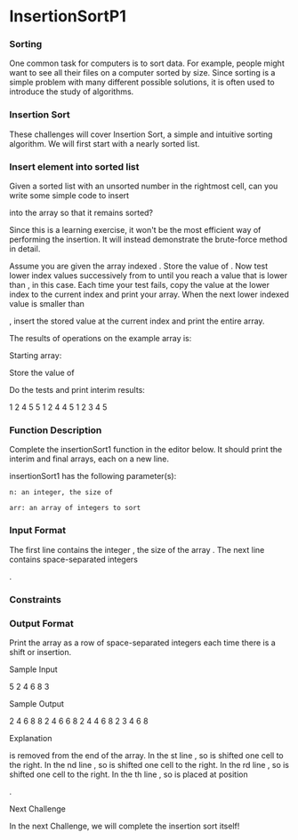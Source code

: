 # InsertionSortP1

### Sorting
One common task for computers is to sort data. For example, people might want to see all their files on a computer sorted by size. Since sorting is a simple problem with many different possible solutions, it is often used to introduce the study of algorithms.

### Insertion Sort
These challenges will cover Insertion Sort, a simple and intuitive sorting algorithm. We will first start with a nearly sorted list.

### Insert element into sorted list
Given a sorted list with an unsorted number
in the rightmost cell, can you write some simple code to insert

into the array so that it remains sorted?

Since this is a learning exercise, it won't be the most efficient way of performing the insertion. It will instead demonstrate the brute-force method in detail.

Assume you are given the array
indexed . Store the value of . Now test lower index values successively from to until you reach a value that is lower than , in this case. Each time your test fails, copy the value at the lower index to the current index and print your array. When the next lower indexed value is smaller than

, insert the stored value at the current index and print the entire array.

The results of operations on the example array is:

Starting array:

Store the value of

Do the tests and print interim results:

1 2 4 5 5
1 2 4 4 5
1 2 3 4 5

### Function Description

Complete the insertionSort1 function in the editor below. It should print the interim and final arrays, each on a new line.

insertionSort1 has the following parameter(s):

    n: an integer, the size of 

    arr: an array of integers to sort

### Input Format

The first line contains the integer
, the size of the array .
The next line contains space-separated integers

.

### Constraints


### Output Format

Print the array as a row of space-separated integers each time there is a shift or insertion.

Sample Input

5
2 4 6 8 3

Sample Output

2 4 6 8 8 
2 4 6 6 8 
2 4 4 6 8 
2 3 4 6 8 

Explanation

is removed from the end of the array.
In the st line , so is shifted one cell to the right.
In the nd line , so is shifted one cell to the right.
In the rd line , so is shifted one cell to the right.
In the th line , so is placed at position

.

Next Challenge

In the next Challenge, we will complete the insertion sort itself!

